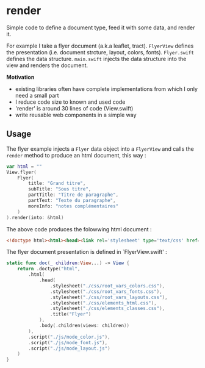 # render

Simple code to define a document type, feed it with some data, and render it.

For example I take a flyer document (a.k.a leaflet, tract). `FlyerView` defines the presentation (i.e. document strcture, layout, colors, fonts).  `Flyer.swift` defines the data structure. `main.swift` injects the data structure into the view and renders the document.

**Motivation**

- existing libraries often have complete implementations from which I only need a small part
- I reduce code size to known and used code 
- 'render' is around 30 lines of code (View.swift)
- write reusable web components in a simple way

## Usage

The flyer example injects a `Flyer` data object into a `FlyerView` and calls the `render` method to produce an html document, this way :


```swift
var html = ""
View.flyer(
    Flyer(
        title: "Grand titre",
        subTitle: "Sous titre",
        partTitle: "Titre de paragraphe",
        partText: "Texte du paragraphe",
        moreInfo: "notes complémentaires"
    )
).render(into: &html)
```

The above code produces the folowwing html document :


```html
<!doctype html><html><head><link rel='stylesheet' type='text/css' href='./css/root_vars_colors.css' /><link rel='stylesheet' type='text/css' href='./css/root_vars_fonts.css' /><link rel='stylesheet' type='text/css' href='./css/root_vars_layouts.css' /><link rel='stylesheet' type='text/css' href='./css/elements_html.css' /><link rel='stylesheet' type='text/css' href='./css/elements_classes.css' /><title>Flyer</title></head><body><span id='mode_color_icon' class='icon' onclick='mode_color_switch()' /><span id='mode_font_icon' class='icon' onclick='mode_font_switch()' /><span id='mode_layout_icon' class='icon' onclick='mode_layout_switch()' /><span class='t1'>Grand titre</span><span class='t2'>Sous titre</span><span class='t3'>Titre de paragraphe</span><span class='t4'>Texte du paragraphe</span><span class='t5'>notes complémentaires</span></body></html><script type='text/javascript' charset='utf-8' src='./js/mode_color.js' /><script type='text/javascript' charset='utf-8' src='./js/mode_font.js' /><script type='text/javascript' charset='utf-8' src='./js/mode_layout.js' />
```


The flyer document presentation is defined in `FlyerView.swift' : 

```swift
static func doc(_ children:View...) -> View {
    return .doctype("html",
        .html(
            .head(
                .stylesheet("./css/root_vars_colors.css"),
                .stylesheet("./css/root_vars_fonts.css"),
                .stylesheet("./css/root_vars_layouts.css"),
                .stylesheet("./css/elements_html.css"),
                .stylesheet("./css/elements_classes.css"),
                .title("Flyer")
            ),
            .body(.children(views: children))
        ),
        .script("./js/mode_color.js"),
        .script("./js/mode_font.js"),
        .script("./js/mode_layout.js")
    )
}
```

